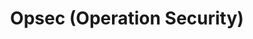 ---
credit:
- Thomas Quig
- Josh Park
featured: false
recording: ''
slides: operational_security.pdf
tags:
- Threat modeling is the process of identifying and ranking threats in order to dedicate
  time and effort accordingly
- Compartmentalization is making sure that your accounts are not linked together in
  order to limit the impact of a compromise of a single one
- Rotation is the regular updating of passwords and online personas
- Many experience "security fatigue" as learn more about security, overwhelming or
  depressing them from all they need to keep track of
time_close: ''
time_start: 2021-09-30T23:00:00.000000Z
title: Opsec (Operation Security)
week_number: 5
---